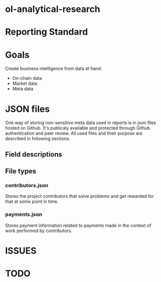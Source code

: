 # ol-analytical-research

# Reporting Standard

# Goals
Create business intelligence from data at hand:
 - On-chain data
 - Market data
 - Meta data

# JSON files
One way of storing non-sensitive meta data used in reports is in json files hosted on Github. It's publicaly available and protected through Github authentication and peer review. All used files and their purpose are described in following sections.
## Field descriptions


## File types
### contributors.json
Stores the project contributors that solve problems and get rewarded for that at some point in time.
### payments.json
Stores payment information related to payments made in the context of work performed by contributors.

# ISSUES

# TODO